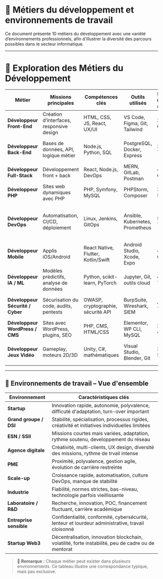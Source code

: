 
# 🔧 Métiers du développement et environnements de travail

Ce document présente 10 métiers du développement avec une variété d’environnements professionnels, afin d’illustrer la diversité des parcours possibles dans le secteur informatique.

---

# 🔎 Exploration des Métiers du Développement

| Métier                           | Missions principales                    | Compétences clés                    | Outils utilisés                 | Salaire moyen annuel | Environnement typique                       | Qualité                                        |
| -------------------------------- | ---------------------------------------- | ----------------------------------- | ------------------------------- | ------------- | ------------------------------------------- | ----------------------------------------------------- |
| **Développeur Front-End**        | Création d’interfaces, responsive design | HTML, CSS, JS, React, UX/UI         | VS Code, Figma, Git, Tailwind   | 35k–60k€      | Startup ou agence web orientée UX/UI        | Créativité, rigueur, communication, curiosité    |
| **Développeur Back-End**         | Bases de données, API, logique métier    | Node.js, Python, SQL                | PostgreSQL, Docker, Express     | 38k–70k€      | ESN / SSII                                  | Méthodologie, rigueur, communication, curiosité     |
| **Développeur Full-Stack**       | Développement front + back               | React, Node.js, DevOps              | MERN, GitLab, Postman           | 42k–60k€      | PME                                         | Bon relationnel, créatif, rigueur                    |
| **Développeur PHP**              | Sites web dynamiques avec PHP            | PHP, Symfony, MySQL                 | PHPStorm, Composer              | 34k–55k€      | TPE ou agence web locale                    | Rigueur, autonomie, adaptation  |
| **Développeur DevOps**           | Automatisation, CI/CD, déploiement       | Linux, Jenkins, GitOps              | Ansible, Kubernetes, Prometheus | 50k–75k€      | Scale-up                                    | Travail en équipe, polyvalence, capacités rédactionnelles, communication |
| **Développeur Mobile**           | Applis iOS/Android                       | React Native, Flutter, Kotlin/Swift | Android Studio, Xcode, Expo     | 40k–60k€      | Agence ou startup mobile                    | Bon relationnel, curieux, rigueur                 |
| **Développeur IA / ML**          | Modèles prédictifs, analyse de données   | Python, scikit-learn, PyTorch       | Jupyter, Git, outils cloud      | 45k–75k€      | Startup IA, lab R\&D                        | Esprit analytique, curiosité, travail en équipe    |
| **Développeur Sécurité / Cyber** | Sécurisation du code, audits, pentests   | OWASP, cryptographie, sécurité API  | BurpSuite, Wireshark, SIEM      | 45k–70k€      | Banque, assurance, secteur public sensible  | Esprit analytique, rigueur et organisation  |
| **Développeur WordPress / CMS**  | Sites avec WordPress, plugins, SEO       | PHP, CMS, HTML/CSS                  | Elementor, WP CLI, MySQL        | 30k–45k€      | Freelance ou petite agence                  | Curiosité, autonome, rigueur |
| **Développeur Jeux Vidéo**       | Gameplay, moteurs 2D/3D                  | Unity, C#, mathématiques            | Visual Studio, Blender, Git     | 30k–55k€      | Studio indé ou grand studio (Ubisoft, etc.) | Créativité, travail en équipe, communication  |

---

## 🧭 Environnements de travail – Vue d'ensemble

| Environnement           | Caractéristiques clés                               |
| ----------------------- | --------------------------------------------------- |
| **Startup**             | Innovation rapide, autonomie, polyvalence, difficuté d'adaptation, turn-over important        |
| **Grand groupe / DSI**  | Stabilité, spécialisation, processus rigides, créativité et initiatives individuelles limitées        |
| **ESN / SSII**          | Missions courtes mais variées, adaptation, rythme soutenu, developpement  du réseau       |
| **Agence digitale**     | Créativité, multi-clients, UX design, diversité des missions, rythme de trvail intense                |
| **PME**                 | Proximité, polyvalence, gestion agile, évolution de carrière restreinte               |
| **Scale-up**            | Croissance rapide, automatisation, culture DevOps, manque de stabilité   |
| **Industrie**           | Fiabilité, normes strictes, bas-niveau, technologie parfois vieillissante              |
| **Laboratoire / R\&D**  | Recherche, innovation, POC, financement fluctuant, carrière académique                          |
| **Entreprise sensible** | Confidentialité, conformité, cybersécurité, lenteur et lourdeur administrative, travail cloisonné         |
| **Startup Web3**        | Décentralisation, innovation blockchain, volatilité, forte instabilité, peu de cadre ou de mentorat |

> 🔎 **Remarque :** Chaque métier peut exister dans plusieurs environnements. Ce tableau illustre une correspondance typique, mais pas exclusive.
